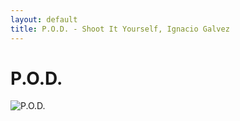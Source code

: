 ```yaml
---
layout: default
title: P.O.D. - Shoot It Yourself, Ignacio Galvez
---
```


# P.O.D.

![P.O.D.](http://assets.farmhouse.co/publishing/1-shoot-it-yourself/images/p-o-d-1.jpg)
